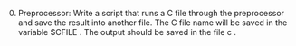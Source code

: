 0. Preprocessor: Write a script that runs a C file through the preprocessor and save the result into another file. The C file name will be saved in the variable $CFILE . The output should be saved in the file c . 
